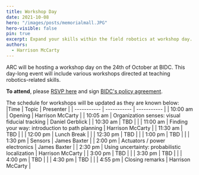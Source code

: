 ```yaml
---
title: Workshop Day
date: 2021-10-08
hero: "/images/posts/memorialmall.JPG"
hero-visible: false
pin: true
excerpt: Expand your skills within the field robotics at workshop day.
authors:
  - Harrison McCarty
---
```


ARC will be hosting a workshop day on the 24th of October at BIDC. This day-long event will include various workshops directed at teaching robotics-related skills.

**To attend**, please [RSVP here](https://forms.gle/2sHWDYpFZEBiFMqp6) and sign [BIDC's policy agreement](https://www.openpassport.org/Badge/Bechtel-Center-Membership/Criteria).

The schedule for workshops will be updated as they are known below:
|Time | Topic | Presenter |
| ----------- | ----------- | ----------- |
| 10:00 am | Opening | Harrison McCarty |
| 10:05 am | Organization senses: visual fiducial tracking | Daniel Gerblick |
| 10:30 am | TBD | |
| 11:00 am | Finding your way: introduction to path planning | Harrison McCarty |
| 11:30 am | TBD | |
| 12:00 pm | Lunch Break | |
| 12:30 pm | TBD | |
| 1:00 pm | TBD | |
| 1:30 pm | Sensors | James Baxter |
| 2:00 pm | Actuators / power electronics | James Baxter |
| 2:30 pm | Using uncertainty: probabilistic localization | Harrison McCarty |
| 3:00 pm | TBD | |
| 3:30 pm | TBD | |
| 4:00 pm | TBD | |
| 4:30 pm | TBD | |
| 4:55 pm | Closing remarks | Harrison McCarty |
